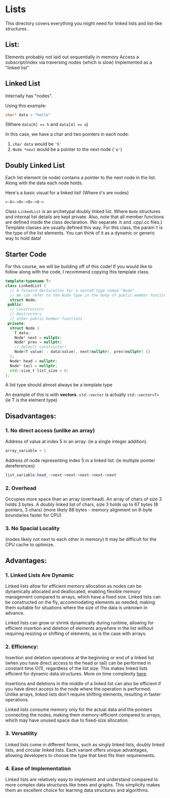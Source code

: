 # Lists
This directory covers everything you might need for linked lists and list-like structures.

## List:
Elements probably not laid out sequentially in memory
Access a subscript/index via traversing nodes (which is slow)
Implemented as a "linked list"

## Linked List
Internally has "nodes".

Using this example:
```cpp
char* data = "hello"
```

(Where `data[0] == h` and `data[4] == o`)

In this case, we have a char and two pointers in each node:
1. `char data` would be `'h'`
2. `Node *next` would be a pointer to the next node (`'e'`)

## Doubly Linked List
Each list element (ie node) contains a pointer to the next node in the list. Along with the data each node holds.

Here's a basic visual for a linked list! (Where `O`'s are nodes)

```
<-O<->O<->O<->O->
```

Class `LinkedList` is an archetypal doubly linked list. Where `Node` structures and internal list details are kept private. Also, note that all member functions are defined inside the class declaration. (No separate .h and .cpp/.cc files.) Template classes are usually defined this way. For this class, the param `T` is the type of the list elements. You can think of it as a dynamic or generic way to hold data!

## Starter Code
For this course, we will be building off of this code! If you would like to follow along with the code, I recommend copying this template class.
```cpp
template<typename T>
class LinkedList {
  // A forward declaration for a nested type named "Node"
  // We can refer to the Node type in the body of public member functions even though it hasn't been fully defined yet
  struct Node;
 public:
  // Constructors
  // Destructors
  // other public member functions
 private:
  struct Node {
    T data;
    Node* next = nullptr;
    Node* prev = nullptr;
    // default constructor!
    Node(T value) : data(value), next(nullptr), prev(nullptr) {}
  };
  Node* head = nullptr;
  Node* tail = nullptr;
  std::size_t list_size = 0;
};
```

A list type should almost always be a template type

An example of this is with **vectors**. `std::vector` is actually `std::vector<T>`
(ie T is the element type)

## Disadvantages:
### 1. No direct access (unlike an array)
Address of value at index 5 in an array: (ie a single integer addition).
```cpp
array_variable + 5
```

Address of node representing index 5 in a linked list: (ie multiple pointer dereferences)
```cpp
list_variable.head_->next->next->next->next->next
```

### 2. Overhead
Occupies more space than an array (overhead). An array of chars of size 3 holds 3 bytes. A doubly linked list of chars, size 3 holds up to 67 bytes (8 pointers, 3 chars) (more likely 88 bytes - memory alignment on 8-byte boundaries faster for CPU)

### 3. No Spacial Locality
(nodes likely not next to each other in memory) It may be difficult for the CPU cache to optimize.

## Advantages:
### 1. Linked Lists Are Dynamic
Linked lists allow for efficient memory allocation as nodes can be dynamically allocated and deallocated, enabling flexible memory management compared to arrays, which have a fixed size. Linked lists can be constructed on the fly, accommodating elements as needed, making them suitable for situations where the size of the data is unknown in advance.

Linked lists can grow or shrink dynamically during runtime, allowing for efficient insertion and deletion of elements anywhere in the list without requiring resizing or shifting of elements, as is the case with arrays.

### 2. Efficiency:
Insertion and deletion operations at the beginning or end of a linked list (when you have direct access to the head or tail) can be performed in constant time O(1), regardless of the list size. This makes linked lists efficient for dynamic data structures. More on time complexity [here](https://perfectline.io/courses/cpp/dsa/complexity/).

Insertions and deletions in the middle of a linked list can also be efficient if you have direct access to the node where the operation is performed. Unlike arrays, linked lists don't require shifting elements, resulting in faster operations.

Linked lists consume memory only for the actual data and the pointers connecting the nodes, making them memory-efficient compared to arrays, which may have unused space due to fixed-size allocation.

### 3. Versatility
Linked lists come in different forms, such as singly linked lists, doubly linked lists, and circular linked lists. Each variant offers unique advantages, allowing developers to choose the type that best fits their requirements.

### 4. Ease of Implementation
Linked lists are relatively easy to implement and understand compared to more complex data structures like trees and graphs. This simplicity makes them an excellent choice for learning data structures and algorithms.


